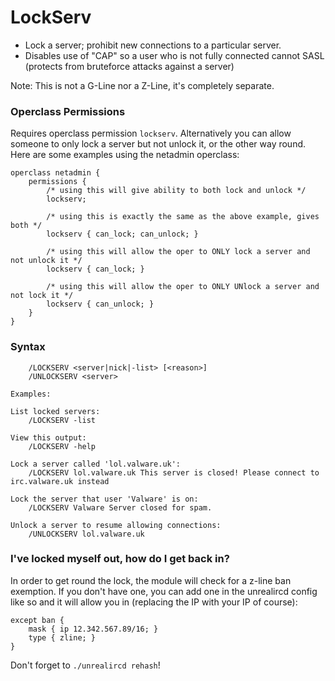 # LockServ

- Lock a server; prohibit new connections to a particular server.
- Disables use of "CAP" so a user who is not fully connected cannot SASL (protects from bruteforce attacks against a server)

Note: This is not a G-Line nor a Z-Line, it's completely separate.

### Operclass Permissions ###
Requires operclass permission `lockserv`. Alternatively you can allow someone to only lock a server but not unlock it, or the other way round. Here are some examples using the netadmin operclass:
```
operclass netadmin {
	permissions {
		/* using this will give ability to both lock and unlock */
		lockserv;
		
		/* using this is exactly the same as the above example, gives both */
		lockserv { can_lock; can_unlock; }

		/* using this will allow the oper to ONLY lock a server and not unlock it */
		lockserv { can_lock; }
		
		/* using this will allow the oper to ONLY UNlock a server and not lock it */
		lockserv { can_unlock; }
	}
}

```


### Syntax ###
```
	/LOCKSERV <server|nick|-list> [<reason>]
	/UNLOCKSERV <server>

Examples:

List locked servers:
	/LOCKSERV -list

View this output:
	/LOCKSERV -help

Lock a server called 'lol.valware.uk':
	/LOCKSERV lol.valware.uk This server is closed! Please connect to irc.valware.uk instead

Lock the server that user 'Valware' is on:
	/LOCKSERV Valware Server closed for spam.

Unlock a server to resume allowing connections:
	/UNLOCKSERV lol.valware.uk
```
### I've locked myself out, how do I get back in? ###
In order to get round the lock, the module will check for a z-line ban exemption. If you don't have one, you can add one in the unrealircd config like so and it will allow you in (replacing the IP with your IP of course):
```
except ban {
	mask { ip 12.342.567.89/16; }
	type { zline; }
}
```
Don't forget to `./unrealircd rehash`!

